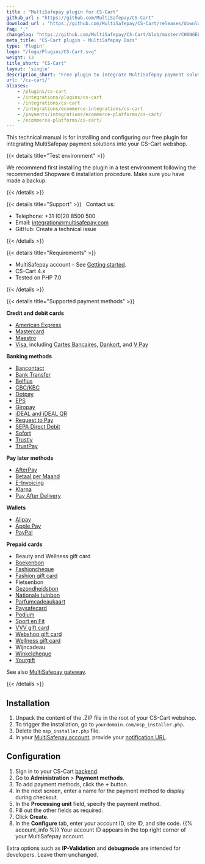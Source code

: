 ```yaml
---
title : "MultiSafepay plugin for CS-Cart"
github_url : "https://github.com/MultiSafepay/CS-Cart"
download_url : "https://github.com/MultiSafepay/CS-Cart/releases/download/1.6.0/Plugin_CS-Cart_1.6.0.zip"
faq: "."
changelog: "https://github.com/MultiSafepay/CS-Cart/blob/master/CHANGELOG.md"
meta_title: "CS-Cart plugin - MultiSafepay Docs"
type: 'Plugin'
logo: "/logo/Plugins/CS-Cart.svg"
weight: 13
title_short: "CS-Cart"
layout: 'single'
description_short: "Free plugin to integrate MultiSafepay payment solutions into your CS-Cart webshop."
url: '/cs-cart/'
aliases: 
    - /plugins/cs-cart
    - /integrations/plugins/cs-cart
    - /integrations/cs-cart
    - /integrations/ecommerce-integrations/cs-cart
    - /payments/integrations/ecommerce-platforms/cs-cart/
    - /ecommerce-platforms/cs-cart/
---
```


This technical manual is for installing and configuring our free plugin for integrating MultiSafepay payment solutions into your CS-Cart webshop.

{{< details title="Test environment" >}}
&nbsp;  

We recommend first installing the plugin in a test environment following the recommended Shopware 6 installation procedure. Make sure you have made a backup.

{{< /details >}}

{{< details title="Support" >}}
&nbsp; 
Contact us:

- Telephone: +31 (0)20 8500 500
- Email: <integration@multisafepay.com>
- GitHub: Create a technical issue

{{< /details >}}

{{< details title="Requirements" >}}
&nbsp; 
- MultiSafepay account – See [Getting started](/getting-started/).
- CS-Cart 4.x
- Tested on PHP 7.0

{{< /details >}}

{{< details title="Supported payment methods" >}}

**Credit and debit cards**

- [American Express](/payment-methods/american-express)
- [Mastercard](/payment-methods/mastercard)
- [Maestro](/payment-methods/maestro)
- [Visa](/payments/methods/credit-and-debit-cards/visa), including [Cartes Bancaires](/payment-methods/cartes-bancaires), [Dankort](/payments/methods/credit-and-debit-cards/dankort), and [V Pay](/payment-methods/vpay)

**Banking methods**

- [Bancontact](/payment-methods/bancontact)
- [Bank Transfer](/payment-methods/bank-transfer)
- [Belfius](/payment-methods/belfius)
- [CBC/KBC](/payment-methods/cbc-kbc)
- [Dotpay](/payment-methods/dotpay)
- [EPS](/payment-methods/eps)
- [Giropay](/payment-methods/giropay)
- [iDEAL and iDEAL QR](/payment-methods/ideal)
- [Request to Pay](/payments/methods/banks/request-to-pay)
- [SEPA Direct Debit](/payment-methods/sepa-direct-debit)
- [Sofort](/payment-methods/sofort)
- [Trustly](/payment-methods/trustly)
- [TrustPay](/payment-methods/trustpay)

**Pay later methods**

+ [AfterPay](/payments/methods/billing-suite/afterpay)
+ [Betaal per Maand](/payment-methods/betaal-per-maand)
+ [E-Invoicing](/payment-methods/e-invoicing)
+ [Klarna](/payment-methods/klarna)
+ [Pay After Delivery](/payment-methods/pay-after-delivery)

**Wallets**

+ [Alipay](/payment-methods/alipay)
+ [Apple Pay](/payments/methods/wallet/applepay)
+ [PayPal](/payment-methods/paypal)

**Prepaid cards**

+ Beauty and Wellness gift card
+ [Boekenbon](https://www.cadeaubon.nl/cadeaubonnen/nederlandse-boekenbon)
+ [Fashioncheque](https://www.fashioncheque.com/nl)
+ [Fashion gift card](https://www.fashion-giftcard.nl)
+ Fietsenbon
+ [Gezondheidsbon](https://www.gezondheidsbon.nl/mhome)
+ [Nationale tuinbon](https://www.nationale-tuinbon.nl)
+ [Parfumcadeaukaart](https://www.parfumcadeaukaart.nl)
+ [Paysafecard](/payment-methods/paysafecard)
+ [Podium](https://www.podiumcadeaukaart.nl)
+ [Sport en Fit](https://www.sportenfitcadeau.nl)
+ [VVV gift card](https://www.vvvcadeaukaarten.nl)
+ [Webshop gift card](https://www.webshopgiftcard.nl)
+ [Wellness gift card](https://www.wellnessgiftcard.nl)
+ Wijncadeau
+ [Winkelcheque](https://www.winkelcheque.nl)
+ [Yourgift](https://www.yourgift.nl)

See also [MultiSafepay gateway](/integrations/multisafepay-gateway/).

{{< /details >}}

## Installation
 1. Unpack the content of the .ZIP file in the root of your CS-Cart webshop.
 2. To trigger the installation, go to `yourdomain.com/msp_installer.php`. 
 3. Delete the `msp_installer.php` file.
 4. In your [MultiSafepay account](https://merchant.multisafepay.com), provide your [notification URL](/tools/multisafepay-control/set-your-notification-url).

## Configuration
1. Sign in to your CS-Cart [backend](/glossaries/multisafepay-glossary/#backend).
2. Go to **Administration** > **Payment methods**.
3. To add payment methods, click the **+** button.
4. In the next screen, enter a name for the payment method to display during checkout. 
5. In the **Processing unit** field, specify the payment method. 
6. Fill out the other fields as required.
7. Click **Create**.
8. In the **Configure** tab, enter your account ID, site ID, and site code. {{% account_info %}}
Your account ID appears in the top right corner of your MultiSafepay account.

Extra options such as **IP-Validation** and **debugmode** are intended for developers. Leave them unchanged.
